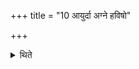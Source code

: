 +++
title = "10 आयुर्दा अग्ने हविषो"

+++

<details><summary>थिते</summary>

आयुर्दा अग्ने हविषो जुषाण इत्यवभृथमवैष्यञ्जुहुयात् । अवभृथ निचङ्कुणेति च १०
</details>
